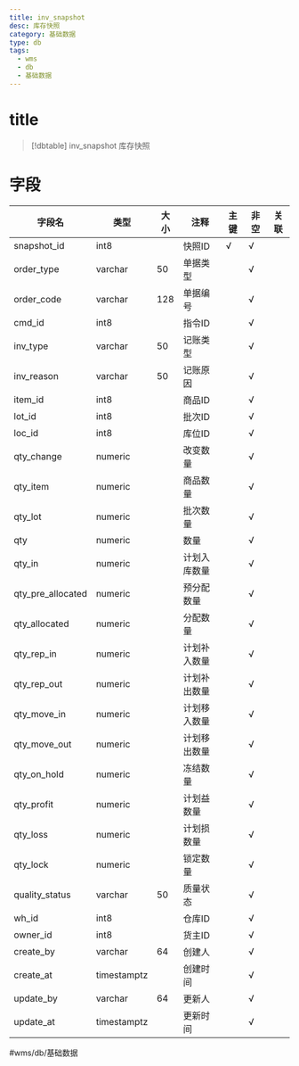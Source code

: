 ```yaml
---
title: inv_snapshot
desc: 库存快照
category: 基础数据
type: db
tags:
  - wms
  - db
  - 基础数据
---
```


# title
>[!dbtable] inv_snapshot
> 库存快照

# 字段
| 字段名 | 类型 | 大小 | 注释 | 主键 | 非空 | 关联 |
| --- | --- | --- | --- | --- | --- | --- |
| snapshot_id | int8 |  | 快照ID | √ | √ |  |
| order_type | varchar | 50 | 单据类型 |  | √ |  |
| order_code | varchar | 128 | 单据编号 |  | √ |  |
| cmd_id | int8 |  | 指令ID |  | √ |  |
| inv_type | varchar | 50 | 记账类型 |  | √ |  |
| inv_reason | varchar | 50 | 记账原因 |  | √ |  |
| item_id | int8 |  | 商品ID |  | √ |  |
| lot_id | int8 |  | 批次ID |  | √ |  |
| loc_id | int8 |  | 库位ID |  | √ |  |
| qty_change | numeric |  | 改变数量 |  | √ |  |
| qty_item | numeric |  | 商品数量 |  | √ |  |
| qty_lot | numeric |  | 批次数量 |  | √ |  |
| qty | numeric |  | 数量 |  | √ |  |
| qty_in | numeric |  | 计划入库数量 |  | √ |  |
| qty_pre_allocated | numeric |  | 预分配数量 |  | √ |  |
| qty_allocated | numeric |  | 分配数量 |  | √ |  |
| qty_rep_in | numeric |  | 计划补入数量 |  | √ |  |
| qty_rep_out | numeric |  | 计划补出数量 |  | √ |  |
| qty_move_in | numeric |  | 计划移入数量 |  | √ |  |
| qty_move_out | numeric |  | 计划移出数量 |  | √ |  |
| qty_on_hold | numeric |  | 冻结数量 |  | √ |  |
| qty_profit | numeric |  | 计划益数量 |  | √ |  |
| qty_loss | numeric |  | 计划损数量 |  | √ |  |
| qty_lock | numeric |  | 锁定数量 |  | √ |  |
| quality_status | varchar | 50 | 质量状态 |  | √ |  |
| wh_id | int8 |  | 仓库ID |  | √ |  |
| owner_id | int8 |  | 货主ID |  | √ |  |
| create_by | varchar | 64 | 创建人 |  | √ |  |
| create_at | timestamptz |  | 创建时间 |  | √ |  |
| update_by | varchar | 64 | 更新人 |  | √ |  |
| update_at | timestamptz |  | 更新时间 |  | √ |  |
#wms/db/基础数据
